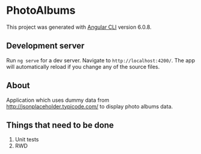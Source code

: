# PhotoAlbums

This project was generated with [Angular CLI](https://github.com/angular/angular-cli) version 6.0.8.


## Development server

Run `ng serve` for a dev server. Navigate to `http://localhost:4200/`. The app will automatically reload if you change any of the source files.

## About

Application which uses dummy data from http://jsonplaceholder.typicode.com/ to display photo albums data.

## Things that need to be done
1. Unit tests
2. RWD
